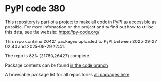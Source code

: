 # PyPI code 380

This repository is part of a project to make all code in PyPI as accessible as possible. For more information 
on the project and to find out how to utilise this data, see the website: https://py-code.org/

This repo contains 26427 packages uploaded to PyPI between 
2025-09-27 02:40 and 2025-09-29 22:41.

The repo is 82% (21750/26427) complete.

Package contents can be found [in the code branch](https://github.com/pypi-data/pypi-mirror-380/tree/code/packages).

A browsable package list for all repositories [all packages here](https://py-code.org/repositories/pypi-mirror-380).


